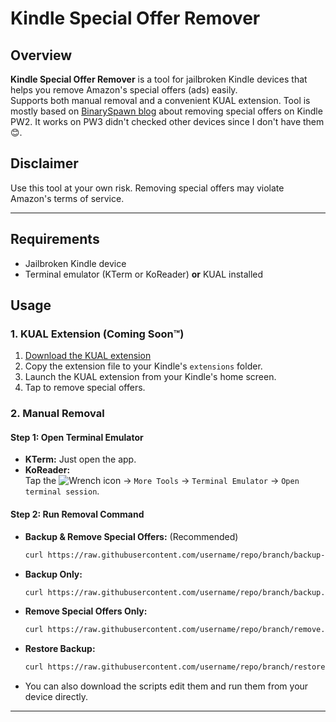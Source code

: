 # Kindle Special Offer Remover
## Overview

**Kindle Special Offer Remover** is a tool for jailbroken Kindle devices that helps you remove Amazon's special offers (ads) easily.  
Supports both manual removal and a convenient KUAL extension.
Tool is mostly based on [BinarySpawn blog](https://www.binaryspawn.com/4/) about removing special offers on Kindle PW2. It works on PW3 didn't checked other devices since I don't have them 😊.

## Disclaimer
Use this tool at your own risk. Removing special offers may violate Amazon's terms of service.

---
## Requirements
- Jailbroken Kindle device
- Terminal emulator (KTerm or KoReader) **or** KUAL installed

## Usage
### 1. KUAL Extension (Coming Soon™)
1. [Download the KUAL extension](https://github.com/username/repo/releases)
2. Copy the extension file to your Kindle's `extensions` folder.
3. Launch the KUAL extension from your Kindle's home screen.
4. Tap to remove special offers.

### 2. Manual Removal
#### Step 1: Open Terminal Emulator
- **KTerm:** Just open the app.
- **KoReader:**  
  Tap the ![**Wrench icon**](https://koreader.rocks/user_guide/pictures/top_tools.svg) → `More Tools` → `Terminal Emulator` → `Open terminal session`.
#### Step 2: Run Removal Command
- **Backup & Remove Special Offers:** (Recommended)
  ```sh
  curl https://raw.githubusercontent.com/username/repo/branch/backup-n-remove.sh | sh
  ```
- **Backup Only:**
  ```sh
  curl https://raw.githubusercontent.com/username/repo/branch/backup.sh | sh
  ```
- **Remove Special Offers Only:**
  ```sh
  curl https://raw.githubusercontent.com/username/repo/branch/remove.sh | sh
  ```
- **Restore Backup:**
  ```sh
  curl https://raw.githubusercontent.com/username/repo/branch/restore.sh | sh
  ```
- You can also download the scripts edit them and run them from your device directly.
---